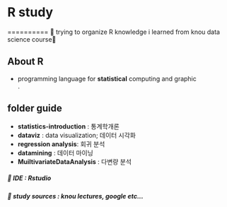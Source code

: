 # R study
==========
🌟 trying to organize R knowledge i learned from knou data science course🌟 

About R
-------
* programming language for __statistical__ computing and graphic   
.   

folder guide
-------
* __statistics-introduction__ : 통계학개론  
* __dataviz__ : data visualization; 데이터 시각화   
* __regression analysis__: 회귀 분석
* __datamining__ : 데이터 마이닝
* __MuiltivariateDataAnalysis__ : 다변량 분석

##### 📌 IDE : Rstudio
##### 📌 study sources : knou lectures, google etc...

